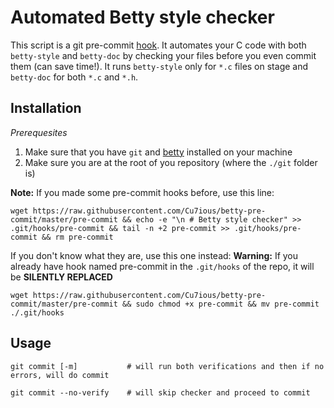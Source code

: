 # Automated Betty style checker

This script is a git pre-commit [hook](https://git-scm.com/book/en/v2/Customizing-Git-Git-Hooks). It automates your C code with both `betty-style` and `betty-doc` by checking your files before you even commit them (can save time!). It runs `betty-style` only for `*.c` files on stage and `betty-doc` for both `*.c` and `*.h`.

## Installation


*Prerequesites*
1. Make sure that you have `git` and [betty](https://github.com/holbertonschool/Betty) installed on your machine
2. Make sure you are at the root of you repository (where the `./git` folder is)


**Note:** If you made some pre-commit hooks before, use this line:

```
wget https://raw.githubusercontent.com/Cu7ious/betty-pre-commit/master/pre-commit && echo -e "\n # Betty style checker" >> .git/hooks/pre-commit && tail -n +2 pre-commit >> .git/hooks/pre-commit && rm pre-commit
```

If you don't know what they are, use this one instead:
**Warning:** If you already have hook named pre-commit in the `.git/hooks` of the repo, it will be **SILENTLY REPLACED**

```
wget https://raw.githubusercontent.com/Cu7ious/betty-pre-commit/master/pre-commit && sudo chmod +x pre-commit && mv pre-commit ./.git/hooks
```

## Usage

```
git commit [-m]           # will run both verifications and then if no errors, will do commit
```

```
git commit --no-verify    # will skip checker and proceed to commit
```
